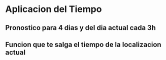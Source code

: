 # Aplicacion del Tiempo
## Pronostico para 4 dias y del dia actual cada 3h
## Funcion que te salga el tiempo de la localizacion actual
